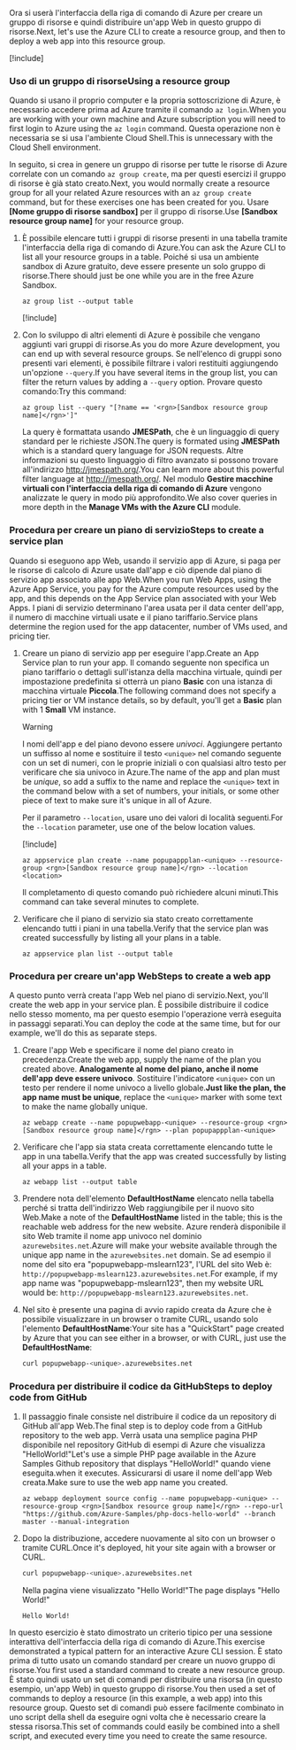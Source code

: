 <span data-ttu-id="e28a4-101">Ora si userà l'interfaccia della riga di comando di Azure per creare un gruppo di risorse e quindi distribuire un'app Web in questo gruppo di risorse.</span><span class="sxs-lookup"><span data-stu-id="e28a4-101">Next, let's use the Azure CLI to create a resource group, and then to deploy a web app into this resource group.</span></span>

[!include[](../../../includes/azure-sandbox-activate.md)]

### <a name="using-a-resource-group"></a><span data-ttu-id="e28a4-102">Uso di un gruppo di risorse</span><span class="sxs-lookup"><span data-stu-id="e28a4-102">Using a resource group</span></span>

<span data-ttu-id="e28a4-103">Quando si usano il proprio computer e la propria sottoscrizione di Azure, è necessario accedere prima ad Azure tramite il comando `az login`.</span><span class="sxs-lookup"><span data-stu-id="e28a4-103">When you are working with your own machine and Azure subscription you will need to first login to Azure using the `az login` command.</span></span> <span data-ttu-id="e28a4-104">Questa operazione non è necessaria se si usa l'ambiente Cloud Shell.</span><span class="sxs-lookup"><span data-stu-id="e28a4-104">This is unnecessary with the Cloud Shell environment.</span></span>

<span data-ttu-id="e28a4-105">In seguito, si crea in genere un gruppo di risorse per tutte le risorse di Azure correlate con un comando `az group create`, ma per questi esercizi il gruppo di risorse è già stato creato.</span><span class="sxs-lookup"><span data-stu-id="e28a4-105">Next, you would normally create a resource group for all your related Azure resources with an `az group create` command, but for these exercises one has been created for you.</span></span> <span data-ttu-id="e28a4-106">Usare **<rgn>[Nome gruppo di risorse sandbox]</rgn>** per il gruppo di risorse.</span><span class="sxs-lookup"><span data-stu-id="e28a4-106">Use **<rgn>[Sandbox resource group name]</rgn>** for your resource group.</span></span>

1. <span data-ttu-id="e28a4-107">È possibile elencare tutti i gruppi di risorse presenti in una tabella tramite l'interfaccia della riga di comando di Azure.</span><span class="sxs-lookup"><span data-stu-id="e28a4-107">You can ask the Azure CLI to list all your resource groups in a table.</span></span> <span data-ttu-id="e28a4-108">Poiché si usa un ambiente sandbox di Azure gratuito, deve essere presente un solo gruppo di risorse.</span><span class="sxs-lookup"><span data-stu-id="e28a4-108">There should just be one while you are in the free Azure Sandbox.</span></span>

    ```azurecli
    az group list --output table
    ```

    [!include[](../../../includes/azure-cloudshell-copy-paste-tip.md)]

1. <span data-ttu-id="e28a4-109">Con lo sviluppo di altri elementi di Azure è possibile che vengano aggiunti vari gruppi di risorse.</span><span class="sxs-lookup"><span data-stu-id="e28a4-109">As you do more Azure development, you can end up with several resource groups.</span></span> <span data-ttu-id="e28a4-110">Se nell'elenco di gruppi sono presenti vari elementi, è possibile filtrare i valori restituiti aggiungendo un'opzione `--query`.</span><span class="sxs-lookup"><span data-stu-id="e28a4-110">If you have several items in the group list, you can filter the return values by adding a `--query` option.</span></span> <span data-ttu-id="e28a4-111">Provare questo comando:</span><span class="sxs-lookup"><span data-stu-id="e28a4-111">Try this command:</span></span>

    ```azurecli
    az group list --query "[?name == '<rgn>[Sandbox resource group name]</rgn>']"
    ```

    <span data-ttu-id="e28a4-112">La query è formattata usando **JMESPath**, che è un linguaggio di query standard per le richieste JSON.</span><span class="sxs-lookup"><span data-stu-id="e28a4-112">The query is formated using **JMESPath** which is a standard query language for JSON requests.</span></span> <span data-ttu-id="e28a4-113">Altre informazioni su questo linguaggio di filtro avanzato si possono trovare all'indirizzo <http://jmespath.org/>.</span><span class="sxs-lookup"><span data-stu-id="e28a4-113">You can learn more about this powerful filter language at <http://jmespath.org/>.</span></span> <span data-ttu-id="e28a4-114">Nel modulo **Gestire macchine virtuali con l'interfaccia della riga di comando di Azure** vengono analizzate le query in modo più approfondito.</span><span class="sxs-lookup"><span data-stu-id="e28a4-114">We also cover queries in more depth in the **Manage VMs with the Azure CLI** module.</span></span>

### <a name="steps-to-create-a-service-plan"></a><span data-ttu-id="e28a4-115">Procedura per creare un piano di servizio</span><span class="sxs-lookup"><span data-stu-id="e28a4-115">Steps to create a service plan</span></span>

<span data-ttu-id="e28a4-116">Quando si eseguono app Web, usando il servizio app di Azure, si paga per le risorse di calcolo di Azure usate dall'app e ciò dipende dal piano di servizio app associato alle app Web.</span><span class="sxs-lookup"><span data-stu-id="e28a4-116">When you run Web Apps, using the Azure App Service, you pay for the Azure compute resources used by the app, and this depends on the App Service plan associated with your Web Apps.</span></span> <span data-ttu-id="e28a4-117">I piani di servizio determinano l'area usata per il data center dell'app, il numero di macchine virtuali usate e il piano tariffario.</span><span class="sxs-lookup"><span data-stu-id="e28a4-117">Service plans determine the region used for the app datacenter, number of VMs used, and pricing tier.</span></span>

1. <span data-ttu-id="e28a4-118">Creare un piano di servizio app per eseguire l'app.</span><span class="sxs-lookup"><span data-stu-id="e28a4-118">Create an App Service plan to run your app.</span></span> <span data-ttu-id="e28a4-119">Il comando seguente non specifica un piano tariffario o dettagli sull'istanza della macchina virtuale, quindi per impostazione predefinita si otterrà un piano **Basic** con una istanza di macchina virtuale **Piccola**.</span><span class="sxs-lookup"><span data-stu-id="e28a4-119">The following command does not specify a pricing tier or VM instance details, so by default, you'll get a **Basic** plan with 1 **Small** VM instance.</span></span>

    > [!WARNING]
    > <span data-ttu-id="e28a4-120">I nomi dell'app e del piano devono essere _univoci_. Aggiungere pertanto un suffisso al nome e sostituire il testo `<unique>` nel comando seguente con un set di numeri, con le proprie iniziali o con qualsiasi altro testo per verificare che sia univoco in Azure.</span><span class="sxs-lookup"><span data-stu-id="e28a4-120">The name of the app and plan must be _unique_, so add a suffix to the name and replace the `<unique>` text in the command below with a set of numbers, your initials, or some other piece of text to make sure it's unique in all of Azure.</span></span>

    <span data-ttu-id="e28a4-121">Per il parametro `--location`, usare uno dei valori di località seguenti.</span><span class="sxs-lookup"><span data-stu-id="e28a4-121">For the `--location` parameter, use one of the below location values.</span></span>

    [!include[](../../../includes/azure-sandbox-regions-first-mention-note.md)]

    ```azurecli
    az appservice plan create --name popupappplan-<unique> --resource-group <rgn>[Sandbox resource group name]</rgn> --location <location>
    ```

    <span data-ttu-id="e28a4-122">Il completamento di questo comando può richiedere alcuni minuti.</span><span class="sxs-lookup"><span data-stu-id="e28a4-122">This command can take several minutes to complete.</span></span>

1. <span data-ttu-id="e28a4-123">Verificare che il piano di servizio sia stato creato correttamente elencando tutti i piani in una tabella.</span><span class="sxs-lookup"><span data-stu-id="e28a4-123">Verify that the service plan was created successfully by listing all your plans in a table.</span></span>

    ```azurecli
    az appservice plan list --output table
    ```

### <a name="steps-to-create-a-web-app"></a><span data-ttu-id="e28a4-124">Procedura per creare un'app Web</span><span class="sxs-lookup"><span data-stu-id="e28a4-124">Steps to create a web app</span></span>

<span data-ttu-id="e28a4-125">A questo punto verrà creata l'app Web nel piano di servizio.</span><span class="sxs-lookup"><span data-stu-id="e28a4-125">Next, you'll create the web app in your service plan.</span></span> <span data-ttu-id="e28a4-126">È possibile distribuire il codice nello stesso momento, ma per questo esempio l'operazione verrà eseguita in passaggi separati.</span><span class="sxs-lookup"><span data-stu-id="e28a4-126">You can deploy the code at the same time, but for our example, we'll do this as separate steps.</span></span>

1. <span data-ttu-id="e28a4-127">Creare l'app Web e specificare il nome del piano creato in precedenza.</span><span class="sxs-lookup"><span data-stu-id="e28a4-127">Create the web app, supply the name of the plan you created above.</span></span> <span data-ttu-id="e28a4-128">**Analogamente al nome del piano, anche il nome dell'app deve essere univoco**. Sostituire l'indicatore `<unique>` con un testo per rendere il nome univoco a livello globale.</span><span class="sxs-lookup"><span data-stu-id="e28a4-128">**Just like the plan, the app name must be unique**, replace the `<unique>` marker with some text to make the name globally unique.</span></span>

    ```azurecli
    az webapp create --name popupwebapp-<unique> --resource-group <rgn>[Sandbox resource group name]</rgn> --plan popupappplan-<unique>
    ```

1. <span data-ttu-id="e28a4-129">Verificare che l'app sia stata creata correttamente elencando tutte le app in una tabella.</span><span class="sxs-lookup"><span data-stu-id="e28a4-129">Verify that the app was created successfully by listing all your apps in a table.</span></span>

    ```azurecli
    az webapp list --output table
    ```

1. <span data-ttu-id="e28a4-130">Prendere nota dell'elemento **DefaultHostName** elencato nella tabella perché si tratta dell'indirizzo Web raggiungibile per il nuovo sito Web.</span><span class="sxs-lookup"><span data-stu-id="e28a4-130">Make a note of the **DefaultHostName** listed in the table; this is the reachable web address for the new website.</span></span> <span data-ttu-id="e28a4-131">Azure renderà disponibile il sito Web tramite il nome app univoco nel dominio `azurewebsites.net`.</span><span class="sxs-lookup"><span data-stu-id="e28a4-131">Azure will make your website available through the unique app name in the `azurewebsites.net` domain.</span></span> <span data-ttu-id="e28a4-132">Se ad esempio il nome del sito era "popupwebapp-mslearn123", l'URL del sito Web è: `http://popupwebapp-mslearn123.azurewebsites.net`.</span><span class="sxs-lookup"><span data-stu-id="e28a4-132">For example, if my app name was "popupwebapp-mslearn123", then my website URL would be: `http://popupwebapp-mslearn123.azurewebsites.net`.</span></span>

1. <span data-ttu-id="e28a4-133">Nel sito è presente una pagina di avvio rapido creata da Azure che è possibile visualizzare in un browser o tramite CURL, usando solo l'elemento **DefaultHostName**:</span><span class="sxs-lookup"><span data-stu-id="e28a4-133">Your site has a "QuickStart" page created by Azure that you can see either in a browser, or with CURL, just use the **DefaultHostName**:</span></span>

    ```bash
    curl popupwebapp-<unique>.azurewebsites.net
    ```
    
### <a name="steps-to-deploy-code-from-github"></a><span data-ttu-id="e28a4-134">Procedura per distribuire il codice da GitHub</span><span class="sxs-lookup"><span data-stu-id="e28a4-134">Steps to deploy code from GitHub</span></span>

1. <span data-ttu-id="e28a4-135">Il passaggio finale consiste nel distribuire il codice da un repository di GitHub all'app Web.</span><span class="sxs-lookup"><span data-stu-id="e28a4-135">The final step is to deploy code from a GitHub repository to the web app.</span></span> <span data-ttu-id="e28a4-136">Verrà usata una semplice pagina PHP disponibile nel repository GitHub di esempi di Azure che visualizza "HelloWorld!"</span><span class="sxs-lookup"><span data-stu-id="e28a4-136">Let's use a simple PHP page available in the Azure Samples Github repository that displays "HelloWorld!"</span></span> <span data-ttu-id="e28a4-137">quando viene eseguita.</span><span class="sxs-lookup"><span data-stu-id="e28a4-137">when it executes.</span></span> <span data-ttu-id="e28a4-138">Assicurarsi di usare il nome dell'app Web creata.</span><span class="sxs-lookup"><span data-stu-id="e28a4-138">Make sure to use the web app name you created.</span></span>

    ```azurecli
    az webapp deployment source config --name popupwebapp-<unique> --resource-group <rgn>[Sandbox resource group name]</rgn> --repo-url "https://github.com/Azure-Samples/php-docs-hello-world" --branch master --manual-integration
    ```

1. <span data-ttu-id="e28a4-139">Dopo la distribuzione, accedere nuovamente al sito con un browser o tramite CURL.</span><span class="sxs-lookup"><span data-stu-id="e28a4-139">Once it's deployed, hit your site again with a browser or CURL.</span></span>

    ```bash
    curl popupwebapp-<unique>.azurewebsites.net
    ```
    
    <span data-ttu-id="e28a4-140">Nella pagina viene visualizzato "Hello World!"</span><span class="sxs-lookup"><span data-stu-id="e28a4-140">The page displays "Hello World!"</span></span>

    ```output
    Hello World!
    ```

<span data-ttu-id="e28a4-141">In questo esercizio è stato dimostrato un criterio tipico per una sessione interattiva dell'interfaccia della riga di comando di Azure.</span><span class="sxs-lookup"><span data-stu-id="e28a4-141">This exercise demonstrated a typical pattern for an interactive Azure CLI session.</span></span> <span data-ttu-id="e28a4-142">È stato prima di tutto usato un comando standard per creare un nuovo gruppo di risorse.</span><span class="sxs-lookup"><span data-stu-id="e28a4-142">You first used a standard command to create a new resource group.</span></span> <span data-ttu-id="e28a4-143">È stato quindi usato un set di comandi per distribuire una risorsa (in questo esempio, un'app Web) in questo gruppo di risorse.</span><span class="sxs-lookup"><span data-stu-id="e28a4-143">You then used a set of commands to deploy a resource (in this example, a web app) into this resource group.</span></span> <span data-ttu-id="e28a4-144">Questo set di comandi può essere facilmente combinato in uno script della shell da eseguire ogni volta che è necessario creare la stessa risorsa.</span><span class="sxs-lookup"><span data-stu-id="e28a4-144">This set of commands could easily be combined into a shell script, and executed every time you need to create the same resource.</span></span>